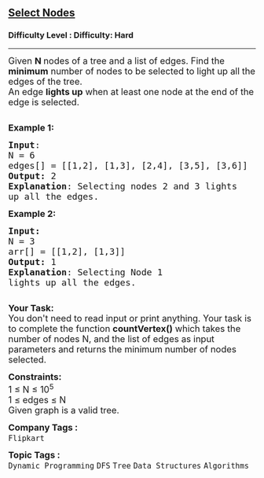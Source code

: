 <h2><a href="https://www.geeksforgeeks.org/problems/select-nodes--170645/1?page=8&category=Tree&sortBy=submissions">Select Nodes</a></h2><h3>Difficulty Level : Difficulty: Hard</h3><hr><div class="problems_problem_content__Xm_eO"><p><span style="font-size: 18px;">Given <strong>N&nbsp;</strong>nodes of a tree and a list of edges. Find the <strong>minimum</strong> number of nodes to be selected to light up all the edges of the tree.<br>An edge <strong>lights up</strong> when at least one node at the end of the edge is selected.</span></p>
<p><br><span style="font-size: 18px;"><strong>Example 1:</strong></span></p>
<pre><span style="font-size: 18px;"><strong>Input</strong>:
N = 6
edges[] = [[1,2], [1,3], [2,4], [3,5], [3,6]]
<strong>Output:</strong>&nbsp;2
<strong>Explanation</strong>: Selecting nodes 2 and 3 lights
up all the edges.</span>
</pre>
<p><span style="font-size: 18px;"><strong>Example 2:</strong></span></p>
<pre><span style="font-size: 18px;"><strong>Input:</strong>
N = 3
arr[] = [[1,2], [1,3]]
<strong>Output:&nbsp;</strong>1
<strong>Explanation</strong>: Selecting Node 1 
lights up all the edges.</span>
</pre>
<p><br><span style="font-size: 18px;"><strong>Your Task:&nbsp;&nbsp;</strong><br>You don't need to read input or print anything. Your task is to complete the function <strong>countVertex()</strong>&nbsp;which takes the number of nodes&nbsp;N, and the list of edges as input parameters&nbsp;and returns the minimum number of nodes selected.</span></p>
<p><span style="font-size: 18px;"><strong>Constraints:</strong><br>1 ≤ N ≤ 10<sup>5</sup><br>1 ≤ edges ≤ N<br>Given graph is a valid tree.</span></p></div><p><span style=font-size:18px><strong>Company Tags : </strong><br><code>Flipkart</code>&nbsp;<br><p><span style=font-size:18px><strong>Topic Tags : </strong><br><code>Dynamic Programming</code>&nbsp;<code>DFS</code>&nbsp;<code>Tree</code>&nbsp;<code>Data Structures</code>&nbsp;<code>Algorithms</code>&nbsp;